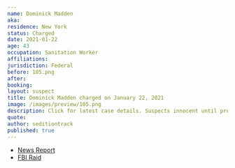 ```yaml
---
name: Dominick Madden
aka:
residence: New York
status: Charged
date: 2021-01-22
age: 43
occupation: Sanitation Worker
affiliations:
jurisdiction: Federal
before: 105.png
after:
booking:
layout: suspect
title: Dominick Madden charged on January 22, 2021
image: /images/preview/105.png
description: Click for latest case details. Suspects innocent until proven guilty.
quote:
author: seditiontrack
published: true
---
```


- [News Report](https://brooklyneagle.com/articles/2021/01/22/brooklyn-sanitation-worker-arrested-after-feds-idd-him-as-part-of-capitol-mob/)
- [FBI Raid](https://abc7ny.com/local-dc-riot-arrests-nyc-sanitation-worker-arrested/9900913/)